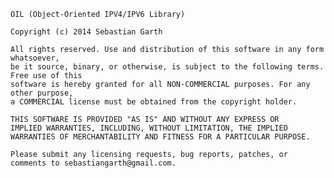 
	OIL (Object-Oriented IPV4/IPV6 Library)
	
	Copyright (c) 2014 Sebastian Garth
	
	All rights reserved. Use and distribution of this software in any form whatsoever, 
	be it source, binary, or otherwise, is subject to the following terms. Free use of this 
	software is hereby granted for all NON-COMMERCIAL purposes. For any other purpose, 
	a COMMERCIAL license must be obtained from the copyright holder.	
	
	THIS SOFTWARE IS PROVIDED "AS IS" AND WITHOUT ANY EXPRESS OR 
	IMPLIED WARRANTIES, INCLUDING, WITHOUT LIMITATION, THE IMPLIED 
	WARRANTIES OF MERCHANTABILITY AND FITNESS FOR A PARTICULAR PURPOSE.
	
	Please submit any licensing requests, bug reports, patches, or comments to sebastiangarth@gmail.com. 
	
